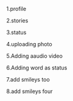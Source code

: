 1.profile

2.stories

3.status

4.uploading photo

5.Adding aaudio video

6.Adding word as status

7.add smileys too


8.add smileys four
